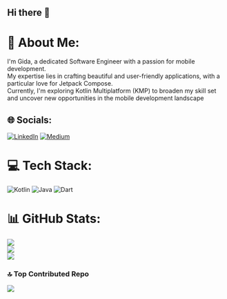 ## Hi there 👋

# 💫 About Me:
I'm Gida, a dedicated Software Engineer with a passion for mobile development.<br>My expertise lies in crafting beautiful and user-friendly applications, with a particular love for Jetpack Compose.<br>Currently, I'm exploring Kotlin Multiplatform (KMP) to broaden my skill set and uncover new opportunities in the mobile development landscape


## 🌐 Socials:
[![LinkedIn](https://img.shields.io/badge/LinkedIn-%230077B5.svg?logo=linkedin&logoColor=white)](https://linkedin.com/in/mahmoud-gida) [![Medium](https://img.shields.io/badge/Medium-12100E?logo=medium&logoColor=white)](https://medium.com/@@mahmoudgida82) 

# 💻 Tech Stack:
![Kotlin](https://img.shields.io/badge/kotlin-%237F52FF.svg?style=for-the-badge&logo=kotlin&logoColor=white) ![Java](https://img.shields.io/badge/java-%23ED8B00.svg?style=for-the-badge&logo=openjdk&logoColor=white) ![Dart](https://img.shields.io/badge/dart-%230175C2.svg?style=for-the-badge&logo=dart&logoColor=white)
# 📊 GitHub Stats:
![](https://github-readme-stats.vercel.app/api?username=mgida&theme=darcula&hide_border=false&include_all_commits=true&count_private=true)<br/>
![](https://github-readme-streak-stats.herokuapp.com/?user=mgida&theme=darcula&hide_border=false)<br/>
![](https://github-readme-stats.vercel.app/api/top-langs/?username=mgida&theme=darcula&hide_border=false&include_all_commits=true&count_private=true&layout=compact)

### 🔝 Top Contributed Repo
![](https://github-contributor-stats.vercel.app/api?username=mgida&limit=5&theme=darcula&combine_all_yearly_contributions=true)

<!-- Proudly created with GPRM ( https://gprm.itsvg.in ) -->
